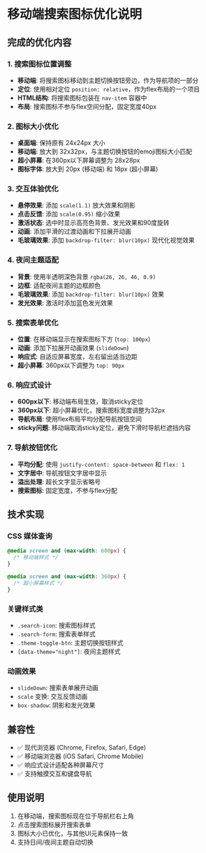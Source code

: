 # 移动端搜索图标优化说明

## 完成的优化内容

### 1. 搜索图标位置调整
- **移动端**: 将搜索图标移动到主题切换按钮旁边，作为导航项的一部分
- **定位**: 使用相对定位 `position: relative`，作为flex布局的一个项目
- **HTML结构**: 将搜索图标包装在 `nav-item` 容器中
- **布局**: 搜索图标不参与flex空间分配，固定宽度40px

### 2. 图标大小优化
- **桌面端**: 保持原有 24x24px 大小
- **移动端**: 放大到 32x32px，与主题切换按钮的emoji图标大小匹配
- **超小屏幕**: 在360px以下屏幕调整为 28x28px
- **图标字体**: 放大到 20px (移动端) 和 18px (超小屏幕)

### 3. 交互体验优化
- **悬停效果**: 添加 `scale(1.1)` 放大效果和阴影
- **点击反馈**: 添加 `scale(0.95)` 缩小效果
- **激活状态**: 选中时显示高亮色背景、发光效果和90度旋转
- **动画**: 添加平滑的过渡动画和下拉展开动画
- **毛玻璃效果**: 添加 `backdrop-filter: blur(10px)` 现代化视觉效果

### 4. 夜间主题适配
- **背景**: 使用半透明深色背景 `rgba(26, 26, 46, 0.9)`
- **边框**: 适配夜间主题的边框颜色
- **毛玻璃效果**: 添加 `backdrop-filter: blur(10px)` 效果
- **发光效果**: 激活时添加蓝色发光效果

### 5. 搜索表单优化
- **位置**: 在移动端显示在搜索图标下方 (`top: 100px`)
- **动画**: 添加下拉展开动画效果 (`slideDown`)
- **响应式**: 自适应屏幕宽度，左右留出适当边距
- **超小屏幕**: 360px以下调整为 `top: 90px`

### 6. 响应式设计
- **600px以下**: 移动端布局生效，取消sticky定位
- **360px以下**: 超小屏幕优化，搜索图标宽度调整为32px
- **导航布局**: 使用flex布局平均分配导航按钮空间
- **sticky问题**: 移动端取消sticky定位，避免下滑时导航栏遮挡内容

### 7. 导航按钮优化
- **平均分配**: 使用 `justify-content: space-between` 和 `flex: 1`
- **文字居中**: 导航按钮文字居中显示
- **溢出处理**: 超长文字显示省略号
- **搜索图标**: 固定宽度，不参与flex分配

## 技术实现

### CSS 媒体查询
```css
@media screen and (max-width: 600px) {
  /* 移动端样式 */
}

@media screen and (max-width: 360px) {
  /* 超小屏幕样式 */
}
```

### 关键样式类
- `.search-icon`: 搜索图标样式
- `.search-form`: 搜索表单样式
- `.theme-toggle-btn`: 主题切换按钮样式
- `[data-theme="night"]`: 夜间主题样式

### 动画效果
- `slideDown`: 搜索表单展开动画
- `scale` 变换: 交互反馈动画
- `box-shadow`: 阴影和发光效果

## 兼容性
- ✅ 现代浏览器 (Chrome, Firefox, Safari, Edge)
- ✅ 移动端浏览器 (iOS Safari, Chrome Mobile)
- ✅ 响应式设计适配各种屏幕尺寸
- ✅ 支持触摸交互和键盘导航

## 使用说明
1. 在移动端，搜索图标现在位于导航栏右上角
2. 点击搜索图标展开搜索表单
3. 图标大小已优化，与其他UI元素保持一致
4. 支持日间/夜间主题自动切换